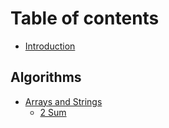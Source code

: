 # Table of contents

* [Introduction](README.md)

## Algorithms

* [Arrays and Strings](arrays_and_strings/arrays-and-strings/README.md)
  * [2 Sum](arrays_and_strings/arrays-and-strings/2-sum.md)

